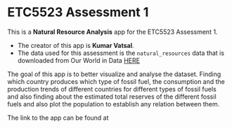 
# ETC5523 Assessment 1

This is a **Natural Resource Analysis** app for the ETC5523 Assessment 1. 

* The creator of this app is **Kumar Vatsal**.
* The data used for this assessment is the `natural_resources` data that is downloaded from Our World in Data [HERE](https://ourworldindata.org/explorers/natural-resources)

The goal of this app is to better visualize and analyse the dataset. Finding which country produces which type of fossil fuel, the consumption and the production trends of different countries for different types of fossil fuels and also finding about the estimated total reserves of the different fossil fuels and also plot the population to establish any relation between them. 

The link to the app can be found at 
